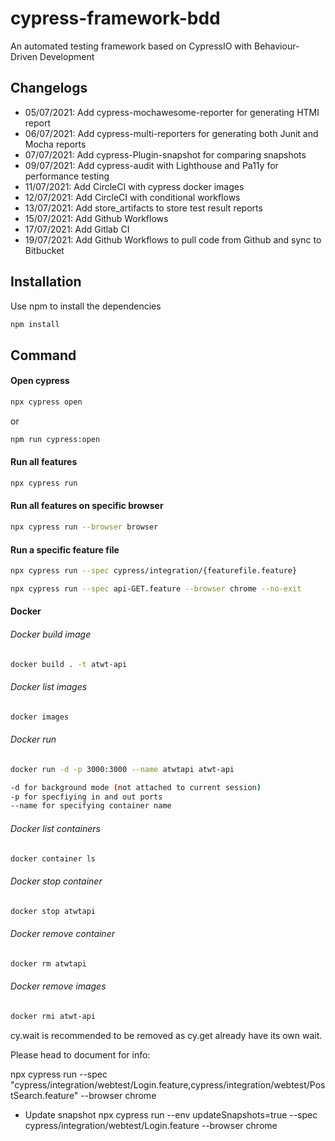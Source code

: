 # cypress-framework-bdd
An automated testing framework based on CypressIO with Behaviour-Driven Development

## Changelogs
- 05/07/2021: Add cypress-mochawesome-reporter for generating HTMl report
- 06/07/2021: Add cypress-multi-reporters for generating both Junit and Mocha reports
- 07/07/2021: Add cypress-Plugin-snapshot for comparing snapshots
- 09/07/2021: Add cypress-audit with Lighthouse and Pa11y for performance testing
- 11/07/2021: Add CircleCI with cypress docker images
- 12/07/2021: Add CircleCI with conditional workflows
- 13/07/2021: Add store_artifacts to store test result reports
- 15/07/2021: Add Github Workflows
- 17/07/2021: Add Gitlab CI
- 19/07/2021: Add Github Workflows to pull code from Github and sync to Bitbucket

## Installation

Use npm to install the dependencies

```bash
npm install
```

## Command

#### Open cypress
```bash
npx cypress open
```
or

```bash
npm run cypress:open
```

#### Run all features
```bash
npx cypress run 
```

#### Run all features on specific browser
```bash
npx cypress run --browser browser
```

#### Run a specific feature file
```bash
npx cypress run --spec cypress/integration/{featurefile.feature}
```

```bash
npx cypress run --spec api-GET.feature --browser chrome --no-exit
```
#### Docker
###### Docker build image
```bash
docker build . -t atwt-api
```
###### Docker list images
```bash
docker images
```
###### Docker run
```bash
docker run -d -p 3000:3000 --name atwtapi atwt-api

-d for background mode (not attached to current session)
-p for specfiying in and out ports
--name for specifying container name
```

###### Docker list containers
```bash
docker container ls
```
###### Docker stop container
```bash
docker stop atwtapi
```
###### Docker remove container
```bash
docker rm atwtapi
```
###### Docker remove images
```bash
docker rmi atwt-api
```

cy.wait is recommended to be removed as cy.get already have its own wait.

Please head to document for info:

npx cypress run --spec "cypress/integration/webtest/Login.feature,cypress/integration/webtest/PostSearch.feature"  --browser chrome

- Update snapshot
npx cypress run --env updateSnapshots=true --spec cypress/integration/webtest/Login.feature --browser chrome

